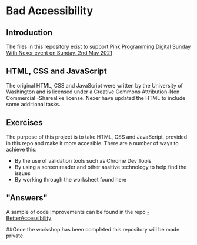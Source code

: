 # Bad Accessibility
## Introduction
The files in this repository exist to support [Pink Programming Digital Sunday With Nexer event on Sunday, 2nd May 2021](https://www.pinkprogramming.se/en/event-2/)

## HTML, CSS and JavaScript
The original HTML, CSS and JavaScript were written by the University of Washington and is licensed under a Creative Commons Attribution-Non Commercial -Sharealike license. Nexer have updated the HTML to include some additional tasks.

## Exercises
The purpose of this project is to take  HTML, CSS and JavaScript, provided in this repo and make it more accesible. There are a number of ways to achieve this:
- By the use of validation tools such as Chrome Dev Tools
- By using a screen reader and other assitive technology to help find the issues
- By working through the worksheet found here 

## "Answers"
A sample of code improvements can be found in the repo [-BetterAccessibility](https://github.com/RachBreeze/-BetterAccessibility)

##Once the workshop has been completed this repository will be made private.

